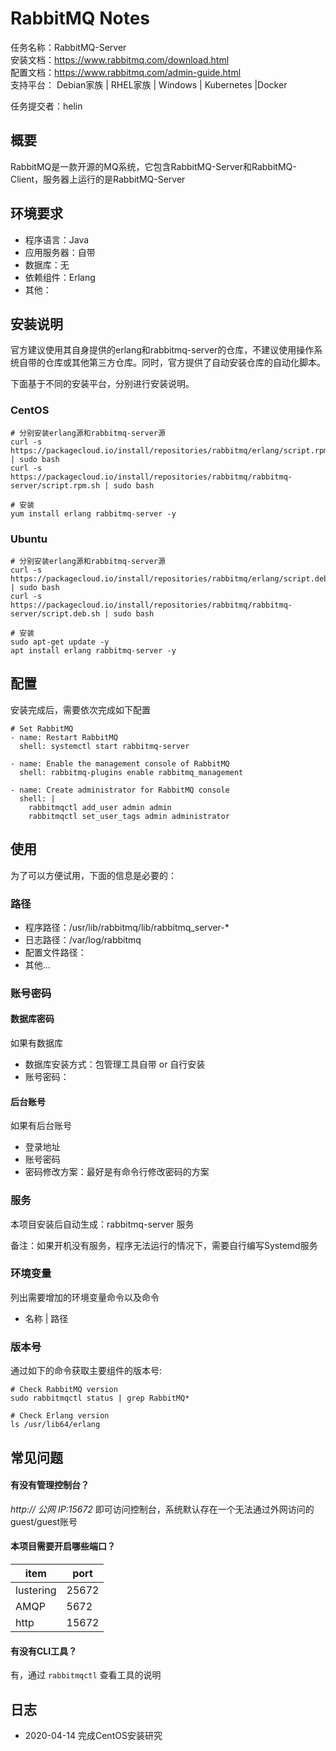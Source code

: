 # RabbitMQ Notes

任务名称：RabbitMQ-Server  
安装文档：https://www.rabbitmq.com/download.html  
配置文档：https://www.rabbitmq.com/admin-guide.html  
支持平台： Debian家族 | RHEL家族 | Windows | Kubernetes |Docker  

任务提交者：helin

## 概要

RabbitMQ是一款开源的MQ系统，它包含RabbitMQ-Server和RabbitMQ-Client，服务器上运行的是RabbitMQ-Server

## 环境要求

* 程序语言：Java 
* 应用服务器：自带
* 数据库：无
* 依赖组件：Erlang
* 其他：

## 安装说明

官方建议使用其自身提供的erlang和rabbitmq-server的仓库，不建议使用操作系统自带的仓库或其他第三方仓库。同时，官方提供了自动安装仓库的自动化脚本。

下面基于不同的安装平台，分别进行安装说明。

### CentOS

```shell
# 分别安装erlang源和rabbitmq-server源
curl -s https://packagecloud.io/install/repositories/rabbitmq/erlang/script.rpm.sh | sudo bash
curl -s https://packagecloud.io/install/repositories/rabbitmq/rabbitmq-server/script.rpm.sh | sudo bash

# 安装
yum install erlang rabbitmq-server -y
```

### Ubuntu

```shell
# 分别安装erlang源和rabbitmq-server源
curl -s https://packagecloud.io/install/repositories/rabbitmq/erlang/script.deb.sh | sudo bash
curl -s https://packagecloud.io/install/repositories/rabbitmq/rabbitmq-server/script.deb.sh | sudo bash

# 安装
sudo apt-get update -y
apt install erlang rabbitmq-server -y
```

## 配置

安装完成后，需要依次完成如下配置

```shell
# Set RabbitMQ
- name: Restart RabbitMQ
  shell: systemctl start rabbitmq-server

- name: Enable the management console of RabbitMQ
  shell: rabbitmq-plugins enable rabbitmq_management

- name: Create administrator for RabbitMQ console
  shell: |
    rabbitmqctl add_user admin admin
    rabbitmqctl set_user_tags admin administrator
```

## 使用

为了可以方便试用，下面的信息是必要的：

### 路径

* 程序路径：/usr/lib/rabbitmq/lib/rabbitmq_server-*
* 日志路径：/var/log/rabbitmq  
* 配置文件路径：  
* 其他...

### 账号密码

#### 数据库密码

如果有数据库

* 数据库安装方式：包管理工具自带 or 自行安装
* 账号密码：

#### 后台账号

如果有后台账号

* 登录地址
* 账号密码
* 密码修改方案：最好是有命令行修改密码的方案

### 服务

本项目安装后自动生成：rabbitmq-server 服务

备注：如果开机没有服务，程序无法运行的情况下，需要自行编写Systemd服务

### 环境变量

列出需要增加的环境变量命令以及命令

* 名称 | 路径

### 版本号

通过如下的命令获取主要组件的版本号: 

```
# Check RabbitMQ version
sudo rabbitmqctl status | grep RabbitMQ*

# Check Erlang version
ls /usr/lib64/erlang
```

## 常见问题

#### 有没有管理控制台？

*http:// 公网 IP:15672* 即可访问控制台，系统默认存在一个无法通过外网访问的guest/guest账号

#### 本项目需要开启哪些端口？

| item      | port  |
| --------- | ----- |
| lustering | 25672 |
| AMQP      | 5672  |
| http      | 15672 |

#### 有没有CLI工具？

有，通过 `rabbitmqctl` 查看工具的说明

## 日志

* 2020-04-14 完成CentOS安装研究
